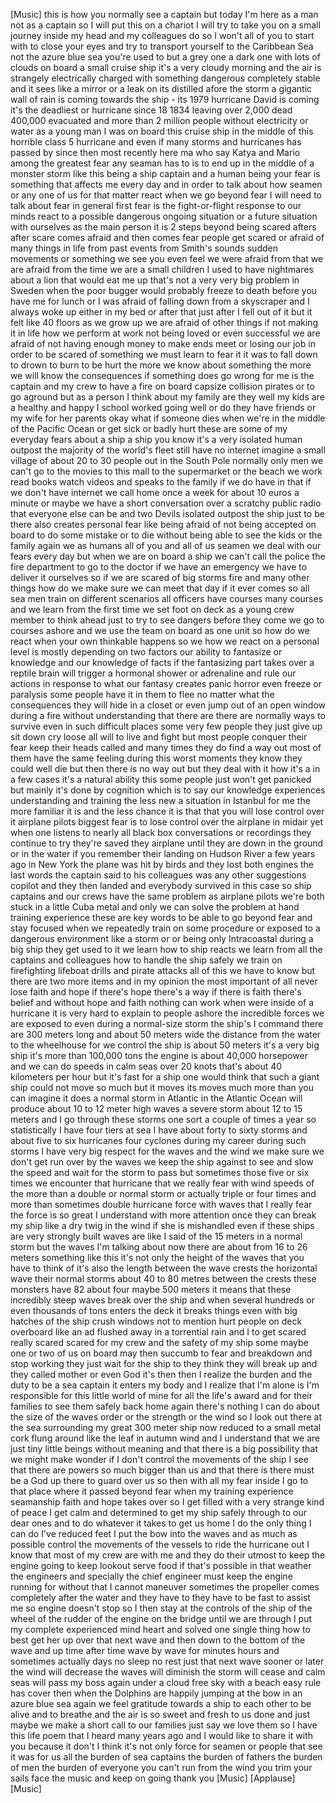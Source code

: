 
[Music]
this is how you normally see a captain
but today I&#39;m here as a man not as a
captain so I will put this on a chariot
I will try to take you on a small
journey inside my head and my colleagues
do so I won&#39;t all of you to start with
to close your eyes and try to transport
yourself to the Caribbean Sea not the
azure blue sea you&#39;re used to but a grey
one a dark one with lots of clouds on
board a small cruise ship it&#39;s a very
cloudy morning and the air is strangely
electrically charged with something
dangerous completely stable and it sees
like a mirror or a leak on its distilled
afore the storm a gigantic wall of rain
is coming towards the ship - its 1979
hurricane David is coming it&#39;s the
deadliest or hurricane since 18 1834
leaving over 2,000 dead 400,000
evacuated and more than 2 million people
without electricity or water as a young
man I was on board this cruise ship in
the middle of this horrible class 5
hurricane and even if many storms and
hurricanes has passed by since then most
recently here ma who say Katya and Mario
among the greatest fear any seaman has
to is to end up in the middle of a
monster storm like this being a ship
captain and a human being your fear is
something that affects me every day and
in order to talk about how seamen or any
one of us for that matter react when we
go beyond fear I will need to talk about
fear in general first fear is the
fight-or-flight response to our minds
react to a possible dangerous ongoing
situation or a future situation with
ourselves as the main person it is 2
steps beyond being scared afters
after scare comes afraid and then comes
fear people get scared or afraid of many
things in life from past events from
Smith&#39;s sounds sudden movements or
something we see you even feel we were
afraid from that we are afraid from the
time we are a small children I used to
have nightmares about a lion that would
eat me up that&#39;s not a very very big
problem in Sweden when the poor bugger
would probably freeze to death before
you have me for lunch
or I was afraid of falling down from a
skyscraper and I always woke up either
in my bed or after that just after I
fell out of it but it felt like 40
floors as we grow up we are afraid of
other things if not making it in life
how we perform at work not being loved
or even successful we are afraid of not
having enough money to make ends meet or
losing our job in order to be scared of
something we must learn to fear it it
was to fall down to drown to burn to be
hurt the more we know about something
the more we will know the consequences
if something does go wrong for me is the
captain and my crew to have a fire on
board capsize collision pirates or to go
aground but as a person I think about my
family
are they well my kids are a healthy and
happy I school worked going well or do
they have friends or my wife for her
parents okay what if someone dies when
we&#39;re in the middle of the Pacific Ocean
or get sick or badly hurt these are some
of my everyday fears about a ship a ship
you know it&#39;s a very isolated human
outpost the majority of the world&#39;s
fleet still have no internet imagine a
small village of about 20 to 30 people
out in the South Pole normally only men
we can&#39;t go to the movies to this mall
to the supermarket or the beach we work
read books watch videos and speaks to
the family if we do have in that if we
don&#39;t have internet we call home once a
week for about 10 euros a minute or
maybe we have a short conversation over
a scratchy public radio that everyone
else can be
and two Devils isolated outpost the ship
just to be there also creates personal
fear like being afraid of not being
accepted on board to do some mistake or
to die without being able to see the
kids or the family again we as humans
all of you and all of us seamen we deal
with our fears every day but when we are
on board a ship we can&#39;t call the police
the fire department to go to the doctor
if we have an emergency we have to
deliver it ourselves so if we are scared
of big storms fire and many other things
how do we make sure we can meet that day
if it ever comes so all sea men train on
different scenarios all officers have
courses many courses and we learn from
the first time we set foot on deck as a
young crew member to think ahead just to
try to see dangers before they come we
go to courses ashore and we use the team
on board as one unit so how do we react
when your own thinkable happens so we
how we react on a personal level is
mostly depending on two factors
our ability to fantasize or knowledge
and our knowledge of facts
if the fantasizing part takes over a
reptile brain will trigger a hormonal
shower or adrenaline and rule our
actions in response to what our fantasy
creates panic horror even freeze or
paralysis
some people have it in them to flee no
matter what the consequences they will
hide in a closet or even jump out of an
open window during a fire without
understanding that there are there are
normally ways to survive even in such
difficult places some very few people
they just give up sit down
cry loose all will to live and fight but
most people conquer their fear keep
their heads called and many times they
do find a way out most of them have the
same feeling during this worst moments
they know they could well die but then
there is no way out but they deal with
it how it&#39;s a in a few cases it&#39;s a
natural ability this some people just
won&#39;t get panicked but mainly it&#39;s done
by cognition which is to say our
knowledge
experiences understanding and training
the less new a situation in Istanbul for
me the more familiar it is and the less
chance it is that that you will lose
control over it
airplane pilots biggest fear is to lose
control over the airplane in midair yet
when one listens to nearly all black box
conversations or recordings they
continue to try they&#39;re saved they
airplane until they are down in the
ground or in the water if you remember
their landing on Hudson River a few
years ago in New York the plane was hit
by birds and they lost both engines the
last words the captain said to his
colleagues was any other suggestions
copilot and they then landed and
everybody survived in this case so ship
captains and our crews have the same
problem as airplane pilots we&#39;re both
stuck in a little Cuba metal and only we
can solve the problem at hand training
experience these are key words to be
able to go beyond fear and stay focused
when we repeatedly train on some
procedure or exposed to a dangerous
environment like a storm or or being
only Intracoastal during a big ship they
get used to it we learn how to ship
reacts we learn from all the captains
and colleagues how to handle the ship
safely we train on firefighting lifeboat
drills and pirate attacks all of this we
have to know but there are two more
items and in my opinion the most
important of all never lose faith and
hope if there&#39;s hope there&#39;s a way if
there is faith there&#39;s belief and
without hope and faith nothing can work
when were inside of a hurricane it is
very hard to explain to people ashore
the incredible forces we are exposed to
even during a normal-size storm the
ship&#39;s I command
there are 300 meters long and about 50
meters wide the distance from the water
to the wheelhouse for we control the
ship is about 50 meters it&#39;s a very big
ship it&#39;s more than 100,000 tons the
engine is about 40,000 horsepower and we
can do speeds in calm seas over 20 knots
that&#39;s about 40 kilometers per hour but
it&#39;s fast for a ship
one would think that such a giant ship
could not move so much but it moves its
moves much more than you can imagine it
does a normal storm in Atlantic in the
Atlantic Ocean will produce about 10 to
12 meter high waves a severe storm about
12 to 15 meters and I go through these
storms one sort a couple of times a year
so statistically I have four tiers at
sea I have about forty to sixty storms
and about five to six hurricanes four
cyclones
during my career during such storms I
have very big respect for the waves and
the wind we make sure we don&#39;t get run
over by the waves we keep the ship
against to see and slow the speed and
wait for the storm to pass but sometimes
those five or six times we encounter
that hurricane that we really fear with
wind speeds of the more than a double or
normal storm or actually triple or four
times and more than sometimes double
hurricane force with waves that I really
fear the force is so great I understand
with more attention once they can break
my ship like a dry twig in the wind if
she is mishandled even if these ships
are very strongly built waves are like I
said of the 15 meters in a normal storm
but the waves I&#39;m talking about now
there are about from 16 to 26 meters
something like this it&#39;s not only the
height of the waves that you have to
think of it&#39;s also the length between
the wave crests the horizontal wave
their normal storms about 40 to 80
metres between the crests these monsters
have 82 about four maybe 500 meters it
means that these incredibly steep waves
break over the ship and when several
hundreds or even thousands of tons
enters the deck it breaks things even
with big hatches of the ship crush
windows not to mention hurt people on
deck overboard like an ad flushed away
in a torrential rain and I to get scared
really scared scared for my crew and the
safety of my ship
some maybe one or two of us on board may
then succumb to fear and breakdown and
stop working they just wait for the ship
to they think they will break up and
they called mother or even God it&#39;s then
then I realize the burden and the duty
to be a sea captain it enters my body
and I realize that I&#39;m alone is I&#39;m
responsible for this little world of
mine for all the life&#39;s award and for
their families to see them safely back
home again there&#39;s nothing I can do
about the size of the waves order or the
strength or the wind so I look out there
at the sea surrounding my great 300
meter ship now reduced to a small metal
cork flung around like the leaf in
autumn wind and I understand that we are
just tiny little beings without meaning
and that there is a big possibility that
we might make wonder if I don&#39;t control
the movements of the ship I see that
there are powers so much bigger than us
and that there is there must be a God up
there to guard over us so then with all
my fear inside I go to that place where
it passed beyond fear when my training
experience seamanship faith and hope
takes over so I get filled with a very
strange kind of peace I get calm and
determined to get my ship safely through
to our dear ones and to do whatever it
takes to get us home I do the only thing
I can do I&#39;ve reduced feet I put the bow
into the waves and as much as possible
control the movements of the vessels to
ride the hurricane out I know that most
of my crew are with me and they do their
utmost to keep the engine going to keep
lookout serve food if that&#39;s possible in
that weather the engineers and specially
the chief engineer must keep the engine
running for without that I cannot
maneuver sometimes the propeller comes
completely after the water and they have
to they have to be fast to assist me so
engine doesn&#39;t stop so I then stay at
the controls of the ship of the wheel of
the rudder of the engine on the bridge
until we are through I put my complete
experienced mind heart and solved one
single thing how to best get her up over
that next wave and then down to the
bottom of the wave and up
time after time wave by wave for minutes
hours and sometimes actually days no
sleep no rest just that next wave sooner
or later the wind will decrease the
waves will diminish the storm will cease
and calm seas will pass my boss again
under a cloud free sky with a beach easy
rule has cover then when the Dolphins
are happily jumping at the bow in an
azure blue sea again we feel gratitude
towards a ship to each other to be alive
and to breathe and the air is so sweet
and fresh to us done and just maybe we
make a short call to our families just
say we love them so I have this life
poem that I heard many years ago and I
would like to share it with you because
it don&#39;t I think it&#39;s not only force for
seamen or people that see it was for us
all the burden of sea captains the
burden of fathers the burden of men the
burden of everyone you can&#39;t run from
the wind you trim your sails face the
music and keep on going
thank you
[Music]
[Applause]
[Music]
